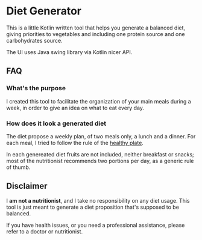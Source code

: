 # Diet Generator
This is a little Kotlin written tool that helps you generate a balanced diet,
giving priorities to vegetables and including one protein source
and one carbohydrates source.

The UI uses Java swing library via Kotlin nicer API.

## FAQ

### What's the purpose
I created this tool to facilitate the organization of your main meals
during a week, in order to give an idea on what to eat every day.

### How does it look a generated diet
The diet propose a weekly plan, of two meals only, a lunch and a dinner.
For each meal, I tried to follow the rule of the
[healthy plate](https://www.hsph.harvard.edu/nutritionsource/healthy-eating-plate/).

In each genereated diet fruits are not included, neither breakfast or snacks;
most of the nutritionist recommends two portions per day, 
as a generic rule of thumb.

## Disclaimer

I **am not a nutritionist**, and I take no responsibility on any
diet usage. This tool is just meant to generate a diet proposition
that's supposed to be balanced.

If you have health issues, or you need a professional assistance,
please refer to a doctor or nutritionist.